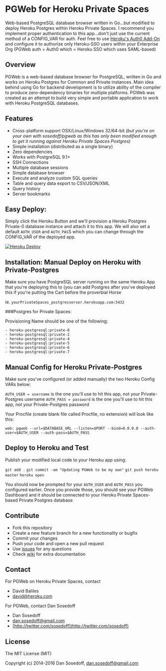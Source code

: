# PGWeb for Heroku Private Spaces

Web-based PostgreSQL database browser written in Go...but modified to deploy Heroku Postgres within Heroku Private Spaces. I recommend you implement proper authentication to this app...don't just use the current method of a CONFIG_VAR for auth. Feel free to use
[Heroku's Auth0 Add-On](https://elements.heroku.com/addons/auth0) and configure it to authorize only Heroku-SSO users within your Enterprise Org (PGWeb auth = Auth0 which = Heroku SSO which uses SAML-based) 

## Overview

PGWeb is a web-based database browser for PostgreSQL, written in Go and works on Heroku Postgres for Common and Private instances. Main idea behind using Go for backend development is to utilize ability of the compiler to produce zero-dependency binaries for multiple platforms. PGWeb was created as an attempt to build very simple and portable application to work with Heroku PostgreSQL databases.

## Features

- Cross-platform support OSX/Linux/Windows 32/64-bit 
*(but you're on your own with sosedoff/pgweb as this has only been modified enough to get it running against Heroku Private Spaces Postgres)*
- Simple installation (distributed as a single binary)
- Zero dependencies
- Works with PostgreSQL 9.1+
- SSH Connections
- Multiple database sessions
- Simple database browser
- Execute and analyze custom SQL queries
- Table and query data export to CSV/JSON/XML
- Query history
- Server bookmarks

## Easy Deploy: 

Simply click the Heroku Button and we'll provision a Heroku Postgres Private-0 database instance and attach it to this app. We will also set a default `AUTH_USER` and `AUTH_PAS`S which you can change through the CONFIG_VAR of the deployed app. 

[![Heroku Deploy](https://www.herokucdn.com/deploy/button.png)](https://heroku.com/deploy?template=https://github.com/herokumx/pgweb)

## Installation: Manual Deploy on Heroku with Private-Postgres

Make sure you have PostgreSQL server running on the same Heroku App that you're deploying this to (you can add Postgres after you've deployed this if you're putting the Cart before the proverbial Horse 

ie. `yourPrivateSpaces_postgresserver.herokuapp.com:5432`

###Postgres for Private Spaces:

Provisioning Name	should be one of the following:
```
- heroku-postgresql:private-0
- heroku-postgresql:private-2	
- heroku-postgresql:private-4
- heroku-postgresql:private-5	
- heroku-postgresql:private-6
- heroku-postgresql:private-7	
```

## Manual Config for Heroku Private-Postgres

Make sure you've configured (or added manually) the two Heroku Config VARs below: 

`AUTH_USER = username` is the one you'll use to hit this app, not your Private-Postgres username
`AUTH_PASS = password` is the one you'll use to hit this app, not your Private-Postgres password

Your Procfile (create blank file called Procfile, no extension) will look like this:

`web: pgweb --url=$DATABASE_URL --listen=$PORT --bind=0.0.0.0 --auth-user=$AUTH_USER --auth-pass=$AUTH_PASS`

## Deploy to Heroku and Test

Publish your modified local code to your Heroku app using:

`git add .`
`git commit -am "Updating PGWeb to be my own"`
`git push heroku master`
`heroku open`

You should now be prompted for your `AUTH_USER` and `AUTH_PASS` you configured earlier. Once you provide those, you should see your PGWeb Dashboard and it should be connected to your Heroku Private Spaces-based Private Postgres database


## Contribute

- Fork this repository
- Create a new feature branch for a new functionality or bugfix
- Commit your changes
- Push your code and open a new pull request
- Use [issues](https://github.com/herokumx/pgweb/issues) for any questions
- Check [wiki](https://github.com/herokumx/pgweb/wiki) for extra documentation

## Contact

For PGWeb on Heroku Private Spaces, contact
- David Baliles
- [david@heroku.com](mailto:david@heroku.com)

For PGWeb, contact Dan Sosedoff
- Dan Sosedoff
- [dan.sosedoff@gmail.com](mailto:dan.sosedoff@gmail.com)
- [http://twitter.com/sosedoff](http://twitter.com/sosedoff)

## License

The MIT License (MIT)

Copyright (c) 2014-2016 Dan Sosedoff, <dan.sosedoff@gmail.com>
